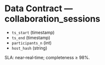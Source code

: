 # Data Contract — collaboration_sessions

- `ts_start` (timestamp)
- `ts_end` (timestamp)
- `participants_n` (int)
- `host_hash` (string)

SLA: near‑real‑time; completeness ≥ 98%.

